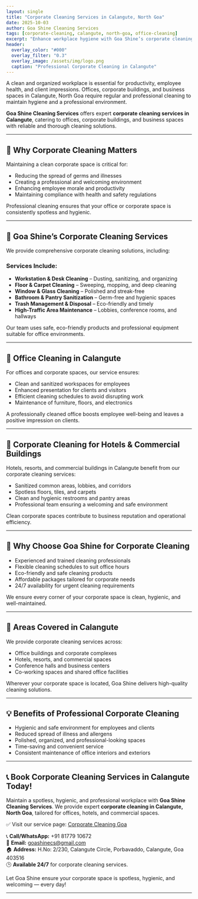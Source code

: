 ```yaml
---
layout: single
title: "Corporate Cleaning Services in Calangute, North Goa"
date: 2025-10-03
author: Goa Shine Cleaning Services
tags: [corporate-cleaning, calangute, north-goa, office-cleaning]
excerpt: "Enhance workplace hygiene with Goa Shine’s corporate cleaning services in Calangute, North Goa — professional, reliable, and available 24/7."
header:
  overlay_color: "#000"
  overlay_filter: "0.3"
  overlay_image: /assets/img/logo.png
  caption: "Professional Corporate Cleaning in Calangute"
---
```


A clean and organized workplace is essential for productivity, employee health, and client impressions. Offices, corporate buildings, and business spaces in Calangute, North Goa require regular and professional cleaning to maintain hygiene and a professional environment.  

**Goa Shine Cleaning Services** offers expert **corporate cleaning services in Calangute**, catering to offices, corporate buildings, and business spaces with reliable and thorough cleaning solutions.

---

## 🧹 Why Corporate Cleaning Matters
Maintaining a clean corporate space is critical for:  
- Reducing the spread of germs and illnesses  
- Creating a professional and welcoming environment  
- Enhancing employee morale and productivity  
- Maintaining compliance with health and safety regulations  

Professional cleaning ensures that your office or corporate space is consistently spotless and hygienic.

---

## 🌟 Goa Shine’s Corporate Cleaning Services
We provide comprehensive corporate cleaning solutions, including:

### Services Include:
- **Workstation & Desk Cleaning** – Dusting, sanitizing, and organizing  
- **Floor & Carpet Cleaning** – Sweeping, mopping, and deep cleaning  
- **Window & Glass Cleaning** – Polished and streak-free  
- **Bathroom & Pantry Sanitization** – Germ-free and hygienic spaces  
- **Trash Management & Disposal** – Eco-friendly and timely  
- **High-Traffic Area Maintenance** – Lobbies, conference rooms, and hallways  

Our team uses safe, eco-friendly products and professional equipment suitable for office environments.

---

## 🏢 Office Cleaning in Calangute
For offices and corporate spaces, our service ensures:  
- Clean and sanitized workspaces for employees  
- Enhanced presentation for clients and visitors  
- Efficient cleaning schedules to avoid disrupting work  
- Maintenance of furniture, floors, and electronics  

A professionally cleaned office boosts employee well-being and leaves a positive impression on clients.

---

## 🏨 Corporate Cleaning for Hotels & Commercial Buildings
Hotels, resorts, and commercial buildings in Calangute benefit from our corporate cleaning services:  
- Sanitized common areas, lobbies, and corridors  
- Spotless floors, tiles, and carpets  
- Clean and hygienic restrooms and pantry areas  
- Professional team ensuring a welcoming and safe environment  

Clean corporate spaces contribute to business reputation and operational efficiency.

---

## 🚿 Why Choose Goa Shine for Corporate Cleaning
- Experienced and trained cleaning professionals  
- Flexible cleaning schedules to suit office hours  
- Eco-friendly and safe cleaning products  
- Affordable packages tailored for corporate needs  
- 24/7 availability for urgent cleaning requirements  

We ensure every corner of your corporate space is clean, hygienic, and well-maintained.

---

## 📍 Areas Covered in Calangute
We provide corporate cleaning services across:  
- Office buildings and corporate complexes  
- Hotels, resorts, and commercial spaces  
- Conference halls and business centers  
- Co-working spaces and shared office facilities  

Wherever your corporate space is located, Goa Shine delivers high-quality cleaning solutions.

---

## 💡 Benefits of Professional Corporate Cleaning
- Hygienic and safe environment for employees and clients  
- Reduced spread of illness and allergens  
- Polished, organized, and professional-looking spaces  
- Time-saving and convenient service  
- Consistent maintenance of office interiors and exteriors  

---

## 📞 Book Corporate Cleaning Services in Calangute Today!
Maintain a spotless, hygienic, and professional workplace with **Goa Shine Cleaning Services**. We provide expert **corporate cleaning in Calangute, North Goa**, tailored for offices, hotels, and commercial spaces.  

✅ Visit our service page: [Corporate Cleaning Goa](https://www.goashinecs.com/corporate-cleaning-goa.html)  

📞 **Call/WhatsApp:** +91 81779 10672  
📧 **Email:** goashinecs@gmail.com  
🏠 **Address:** H.No: 2/230, Calangute Circle, Porbavaddo, Calangute, Goa 403516  
🕒 **Available 24/7** for corporate cleaning services.  

Let Goa Shine ensure your corporate space is spotless, hygienic, and welcoming — every day!  

---
